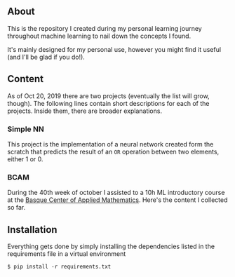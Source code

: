 ## About
This is the repository I created during my personal learning journey throughout machine learning to nail down the concepts I found.

It's mainly designed for my personal use, however you might find it useful (and I'll be glad if you do!).

## Content
As of Oct 20, 2019 there are two projects (eventually the list will grow, though).
The following lines contain short descriptions for each of the projects. Inside them, there are broader explanations.

### Simple NN
This project is the implementation of a neural network created form the scratch that predicts the result of an `OR` operation between two elements, either 1 or 0.

### BCAM
During the 40th week of october I assisted to a 10h ML introductory course at the [Basque Center of Applied Mathematics](http://www.bcamath.org/en). Here's the content I collected so far.

## Installation
Everything gets done by simply installing the dependencies listed in the requirements file in a virtual environment

`$ pip install -r requirements.txt`
